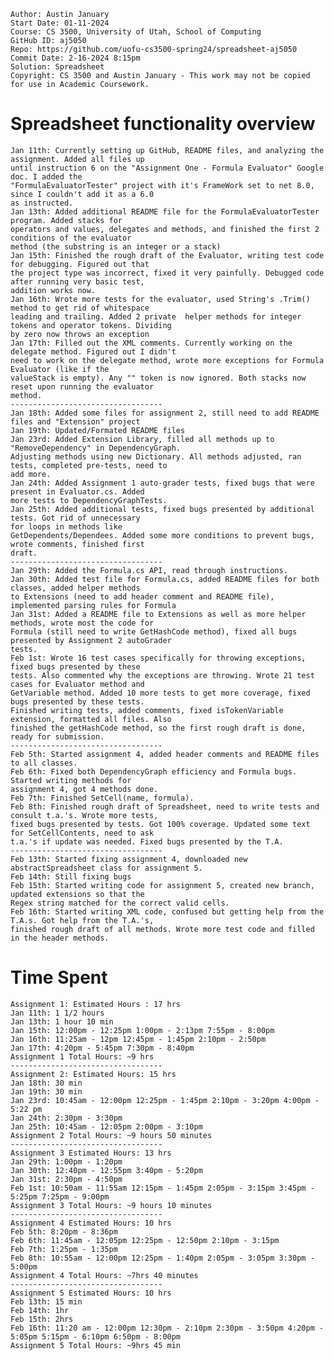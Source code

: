 ```
Author: Austin January
Start Date: 01-11-2024
Course: CS 3500, University of Utah, School of Computing
GitHub ID: aj5050
Repo: https://github.com/uofu-cs3500-spring24/spreadsheet-aj5050
Commit Date: 2-16-2024 8:15pm
Solution: Spreadsheet
Copyright: CS 3500 and Austin January - This work may not be copied for use in Academic Coursework.
```
# Spreadsheet functionality overview
	Jan 11th: Currently setting up GitHub, README files, and analyzing the assignment. Added all files up
	until instruction 6 on the "Assignment One - Formula Evaluator" Google doc. I added the
	"FormulaEvaluatorTester" project with it's FrameWork set to net 8.0, since I couldn't add it as a 6.0
	as instructed. 
	Jan 13th: Added additional README file for the FormulaEvaluatorTester program. Added stacks for
	operators and values, delegates and methods, and finished the first 2 conditions of the evaluator
	method (the substring is an integer or a stack)
	Jan 15th: Finished the rough draft of the Evaluator, writing test code for debugging. Figured out that
	the project type was incorrect, fixed it very painfully. Debugged code after running very basic test,
	addition works now.
	Jan 16th: Wrote more tests for the evaluator, used String's .Trim() method to get rid of whitespace
	leading and trailing. Added 2 private  helper methods for integer tokens and operator tokens. Dividing
	by zero now throws an exception
	Jan 17th: Filled out the XML comments. Currently working on the delegate method. Figured out I didn't
	need to work on the delegate method, wrote more exceptions for Formula Evaluator (like if the
	valueStack is empty). Any "" token is now ignored. Both stacks now reset upon running the evaluator
	method.
	----------------------------------
	Jan 18th: Added some files for assignment 2, still need to add README files and "Extension" project
	Jan 19th: Updated/Formated README files
	Jan 23rd: Added Extension Library, filled all methods up to "RemoveDependency" in DependencyGraph.
	Adjusting methods using new Dictionary. All methods adjusted, ran tests, completed pre-tests, need to
	add more.
	Jan 24th: Added Assignment 1 auto-grader tests, fixed bugs that were present in Evaluator.cs. Added
	more tests to DependencyGraphTests.
	Jan 25th: Added additional tests, fixed bugs presented by additional tests. Got rid of unnecessary
	for loops in methods like
	GetDependents/Dependees. Added some more conditions to prevent bugs, wrote comments, finished first
	draft.
	----------------------------------
	Jan 29th: Added the Formula.cs API, read through instructions.
	Jan 30th: Added test file for Formula.cs, added README files for both classes, added helper methods
	to Extensions (need to add header comment and README file), implemented parsing rules for Formula
	Jan 31st: Added a README file to Extensions as well as more helper methods, wrote most the code for 
	Formula (still need to write GetHashCode method), fixed all bugs presented by Assignment 2 autoGrader
	tests. 
	Feb 1st: Wrote 16 test cases specifically for throwing exceptions, fixed bugs presented by these 
	tests. Also commented why the exceptions are throwing. Wrote 21 test cases for Evaluator method and 
	GetVariable method. Added 10 more tests to get more coverage, fixed bugs presented by these tests.
	Finished writing tests, added comments, fixed isTokenVariable extension, formatted all files. Also
	finished the getHashCode method, so the first rough draft is done, ready for submission. 
	----------------------------------
	Feb 5th: Started assignment 4, added header comments and README files to all classes. 
	Feb 6th: Fixed both DependencyGraph efficiency and Formula bugs. Started writing methods for 
	assignment 4, got 4 methods done. 
	Feb 7th: Finished SetCell(name, formula).
	Feb 8th: Finished rough draft of Spreadsheet, need to write tests and consult t.a.'s. Wrote more tests,
	fixed bugs presented by tests. Got 100% coverage. Updated some text for SetCellContents, need to ask
	t.a.'s if update was needed. Fixed bugs presented by the T.A.
	----------------------------------
	Feb 13th: Started fixing assignment 4, downloaded new abstractSpreadsheet class for assignment 5.
	Feb 14th: Still fixing bugs
	Feb 15th: Started writing code for assignment 5, created new branch, updated extensions so that the 
	Regex string matched for the correct valid cells.
	Feb 16th: Started writing XML code, confused but getting help from the T.A.s. Got help from the T.A.'s,
	finished rough draft of all methods. Wrote more test code and filled in the header methods. 
# Time Spent
	Assignment 1: Estimated Hours : 17 hrs
	Jan 11th: 1 1/2 hours
	Jan 13th: 1 hour 10 min
	Jan 15th: 12:00pm - 12:25pm 1:00pm - 2:13pm 7:55pm - 8:00pm 
	Jan 16th: 11:25am - 12pm 12:45pm - 1:45pm 2:10pm - 2:50pm 
	Jan 17th: 4:20pm - 5:45pm 7:30pm - 8:40pm 
	Assignment 1 Total Hours: ~9 hrs
	----------------------------------
	Assignment 2: Estimated Hours: 15 hrs
	Jan 18th: 30 min
	Jan 19th: 30 min 
	Jan 23rd: 10:45am - 12:00pm 12:25pm - 1:45pm 2:10pm - 3:20pm 4:00pm - 5:22 pm 
	Jan 24th: 2:30pm - 3:30pm 
	Jan 25th: 10:45am - 12:05pm 2:00pm - 3:10pm 
	Assignment 2 Total Hours: ~9 hours 50 minutes
	----------------------------------
	Assignment 3 Estimated Hours: 13 hrs
	Jan 29th: 1:00pm - 1:20pm
	Jan 30th: 12:40pm - 12:55pm 3:40pm - 5:20pm
	Jan 31st: 2:30pm - 4:50pm
	Feb 1st: 10:50am - 11:55am 12:15pm - 1:45pm 2:05pm - 3:15pm 3:45pm - 5:25pm 7:25pm - 9:00pm
	Assignment 3 Total Hours: ~9 hours 10 minutes
	----------------------------------
	Assignment 4 Estimated Hours: 10 hrs
	Feb 5th: 8:20pm - 8:36pm
	Feb 6th: 11:45am - 12:05pm 12:25pm - 12:50pm 2:10pm - 3:15pm 
	Feb 7th: 1:25pm - 1:35pm
	Feb 8th: 10:55am - 12:00pm 12:25pm - 1:40pm 2:05pm - 3:05pm 3:30pm - 5:00pm
	Assignment 4 Total Hours: ~7hrs 40 minutes
	----------------------------------
	Assignment 5 Estimated Hours: 10 hrs
	Feb 13th: 15 min
	Feb 14th: 1hr
	Feb 15th: 2hrs
	Feb 16th: 11:20 am - 12:00pm 12:30pm - 2:10pm 2:30pm - 3:50pm 4:20pm - 5:05pm 5:15pm - 6:10pm 6:50pm - 8:00pm
	Assignment 5 Total Hours: ~9hrs 45 min